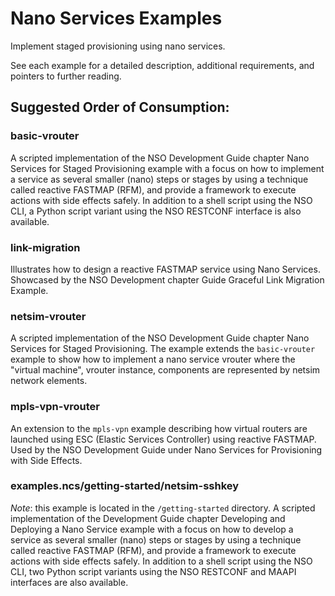 Nano Services Examples
======================

Implement staged provisioning using nano services.

See each example for a detailed description, additional requirements, and
pointers to further reading.

Suggested Order of Consumption:
-------------------------------

### basic-vrouter
A scripted implementation of the NSO Development Guide chapter Nano Services
for Staged Provisioning example with a focus on how to implement a service as
several smaller (nano) steps or stages by using a technique called reactive
FASTMAP (RFM), and provide a framework to execute actions with side effects
safely. In addition to a shell script using the NSO CLI, a Python script
variant using the NSO RESTCONF interface is also available.

### link-migration
Illustrates how to design a reactive FASTMAP service using Nano Services.
Showcased by the NSO Development chapter Guide Graceful Link Migration Example.

### netsim-vrouter
A scripted implementation of the NSO Development Guide chapter Nano Services
for Staged Provisioning. The example extends the `basic-vrouter` example to show
how to implement a nano service vrouter where the "virtual machine", vrouter
instance, components are represented by netsim network elements.

### mpls-vpn-vrouter
An extension to the `mpls-vpn` example describing how virtual routers are
launched using ESC (Elastic Services Controller) using reactive FASTMAP.
Used by the NSO Development Guide under Nano Services for Provisioning with
Side Effects.

### examples.ncs/getting-started/netsim-sshkey
*Note*: this example is located in the `/getting-started` directory. A scripted
implementation of the Development Guide chapter Developing and Deploying a Nano
Service example with a focus on how to develop a service as several smaller
(nano) steps or stages by using a technique called reactive FASTMAP (RFM), and
provide a framework to execute actions with side effects safely. In addition to
a shell script using the NSO CLI, two Python script variants using the NSO
RESTCONF and MAAPI interfaces are also available.